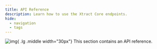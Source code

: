 ```yaml
---
title: API Reference
description: Learn how to use the Xtract Core endpoints.
hide:
  - navigation
  - tags
---
```


![img](./assets/images/logos/theo-thumbs.png){ .lg .middle width="30px"} This section contains an API reference.
